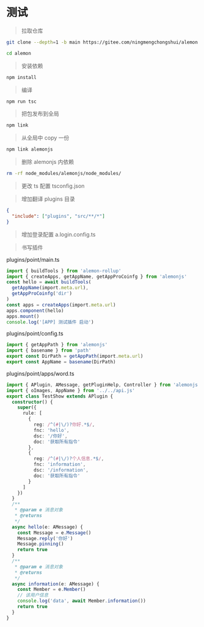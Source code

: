 # 测试

> 拉取仓库

```sh
git clone --depth=1 -b main https://gitee.com/ningmengchongshui/alemon.git

cd alemon
```

> 安装依赖

```sh
npm install
```

> 编译

```sh
npm run tsc
```

> 把包发布到全局

```sh
npm link
```

> 从全局中 copy 一份

```sh
npm link alemonjs
```

> 删除 alemonjs 内依赖

```sh
rm -rf node_modules/alemonjs/node_modules/
```

> 更改 ts 配置 tsconfig.json

> 增加翻译 plugins 目录

```json
{
  "include": ["plugins", "src/**/*"]
}
```

> 增加登录配置 a.login.config.ts

> 书写插件

plugins/point/main.ts

```ts
import { buildTools } from 'alemon-rollup'
import { createApps, getAppName, getAppProCoinfg } from 'alemonjs'
const hello = await buildTools(
  getAppName(import.meta.url),
  getAppProCoinfg('dir')
)
const apps = createApps(import.meta.url)
apps.component(hello)
apps.mount()
console.log('[APP] 测试插件 启动')
```

plugins/point/config.ts

```ts
import { getAppPath } from 'alemonjs'
import { basename } from 'path'
export const DirPath = getAppPath(import.meta.url)
export const AppName = basename(DirPath)
```

plugins/point/apps/word.ts

```ts
import { APlugin, AMessage, getPluginHelp, Controller } from 'alemonjs'
import { oImages, AppName } from '../../api.js'
export class TestShow extends APlugin {
  constructor() {
    super({
      rule: [
        {
          reg: /^(#|\/)?你好.*$/,
          fnc: 'hello',
          dsc: '/你好',
          doc: '获取所有指令'
        },
        {
          reg: /^(#|\/)?个人信息.*$/,
          fnc: 'information',
          dsc: '/information',
          doc: '获取所有指令'
        }
      ]
    })
  }
  /**
   * @param e 消息对象
   * @returns
   */
  async hello(e: AMessage) {
    const Message = e.Message()
    Message.reply('你好')
    Message.pinning()
    return true
  }
  /**
   * @param e 消息对象
   * @returns
   */
  async information(e: AMessage) {
    const Member = e.Member()
    // 该用户信息
    console.log('data', await Member.information())
    return true
  }
}
```

